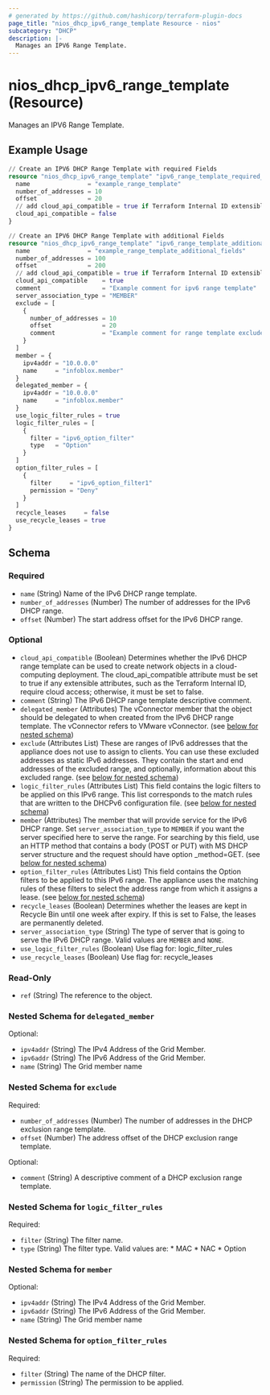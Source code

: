 ```yaml
---
# generated by https://github.com/hashicorp/terraform-plugin-docs
page_title: "nios_dhcp_ipv6_range_template Resource - nios"
subcategory: "DHCP"
description: |-
  Manages an IPV6 Range Template.
---
```


# nios_dhcp_ipv6_range_template (Resource)

Manages an IPV6 Range Template.

## Example Usage

```terraform
// Create an IPV6 DHCP Range Template with required Fields
resource "nios_dhcp_ipv6_range_template" "ipv6_range_template_required_fields" {
  name                = "example_range_template"
  number_of_addresses = 10
  offset              = 20
  // add cloud_api_compatible = true if Terraform Internal ID extensible attribute has cloud access
  cloud_api_compatible = false
}

// Create an IPV6 DHCP Range Template with additional Fields
resource "nios_dhcp_ipv6_range_template" "ipv6_range_template_additional_fields" {
  name                = "example_range_template_additional_fields"
  number_of_addresses = 100
  offset              = 200
  // add cloud_api_compatible = true if Terraform Internal ID extensible attribute has cloud access
  cloud_api_compatible    = true
  comment                 = "Example comment for ipv6 range template"
  server_association_type = "MEMBER"
  exclude = [
    {
      number_of_addresses = 10
      offset              = 20
      comment             = "Example comment for range template exclude"
    }
  ]
  member = {
    ipv4addr = "10.0.0.0"
    name     = "infoblox.member"
  }
  delegated_member = {
    ipv4addr = "10.0.0.0"
    name     = "infoblox.member"
  }
  use_logic_filter_rules = true
  logic_filter_rules = [
    {
      filter = "ipv6_option_filter"
      type   = "Option"
    }
  ]
  option_filter_rules = [
    {
      filter     = "ipv6_option_filter1"
      permission = "Deny"
    }
  ]
  recycle_leases     = false
  use_recycle_leases = true
}
```

<!-- schema generated by tfplugindocs -->
## Schema

### Required

- `name` (String) Name of the IPv6 DHCP range template.
- `number_of_addresses` (Number) The number of addresses for the IPv6 DHCP range.
- `offset` (Number) The start address offset for the IPv6 DHCP range.

### Optional

- `cloud_api_compatible` (Boolean) Determines whether the IPv6 DHCP range template can be used to create network objects in a cloud-computing deployment. The cloud_api_compatible attribute must be set to true if any extensible attributes, such as the Terraform Internal ID, require cloud access; otherwise, it must be set to false.
- `comment` (String) The IPv6 DHCP range template descriptive comment.
- `delegated_member` (Attributes) The vConnector member that the object should be delegated to when created from the IPv6 DHCP range template. The vConnector refers to VMware vConnector. (see [below for nested schema](#nestedatt--delegated_member))
- `exclude` (Attributes List) These are ranges of IPv6 addresses that the appliance does not use to assign to clients. You can use these excluded addresses as static IPv6 addresses. They contain the start and end addresses of the excluded range, and optionally, information about this excluded range. (see [below for nested schema](#nestedatt--exclude))
- `logic_filter_rules` (Attributes List) This field contains the logic filters to be applied on this IPv6 range. This list corresponds to the match rules that are written to the DHCPv6 configuration file. (see [below for nested schema](#nestedatt--logic_filter_rules))
- `member` (Attributes) The member that will provide service for the IPv6 DHCP range. Set `server_association_type` to `MEMBER` if you want the server specified here to serve the range. For searching by this field, use an HTTP method that contains a body (POST or PUT) with MS DHCP server structure and the request should have option _method=GET. (see [below for nested schema](#nestedatt--member))
- `option_filter_rules` (Attributes List) This field contains the Option filters to be applied to this IPv6 range. The appliance uses the matching rules of these filters to select the address range from which it assigns a lease. (see [below for nested schema](#nestedatt--option_filter_rules))
- `recycle_leases` (Boolean) Determines whether the leases are kept in Recycle Bin until one week after expiry. If this is set to False, the leases are permanently deleted.
- `server_association_type` (String) The type of server that is going to serve the IPv6 DHCP range. Valid values are `MEMBER` and `NONE`.
- `use_logic_filter_rules` (Boolean) Use flag for: logic_filter_rules
- `use_recycle_leases` (Boolean) Use flag for: recycle_leases

### Read-Only

- `ref` (String) The reference to the object.

<a id="nestedatt--delegated_member"></a>
### Nested Schema for `delegated_member`

Optional:

- `ipv4addr` (String) The IPv4 Address of the Grid Member.
- `ipv6addr` (String) The IPv6 Address of the Grid Member.
- `name` (String) The Grid member name


<a id="nestedatt--exclude"></a>
### Nested Schema for `exclude`

Required:

- `number_of_addresses` (Number) The number of addresses in the DHCP exclusion range template.
- `offset` (Number) The address offset of the DHCP exclusion range template.

Optional:

- `comment` (String) A descriptive comment of a DHCP exclusion range template.


<a id="nestedatt--logic_filter_rules"></a>
### Nested Schema for `logic_filter_rules`

Required:

- `filter` (String) The filter name.
- `type` (String) The filter type. Valid values are: * MAC * NAC * Option


<a id="nestedatt--member"></a>
### Nested Schema for `member`

Optional:

- `ipv4addr` (String) The IPv4 Address of the Grid Member.
- `ipv6addr` (String) The IPv6 Address of the Grid Member.
- `name` (String) The Grid member name


<a id="nestedatt--option_filter_rules"></a>
### Nested Schema for `option_filter_rules`

Required:

- `filter` (String) The name of the DHCP filter.
- `permission` (String) The permission to be applied.
